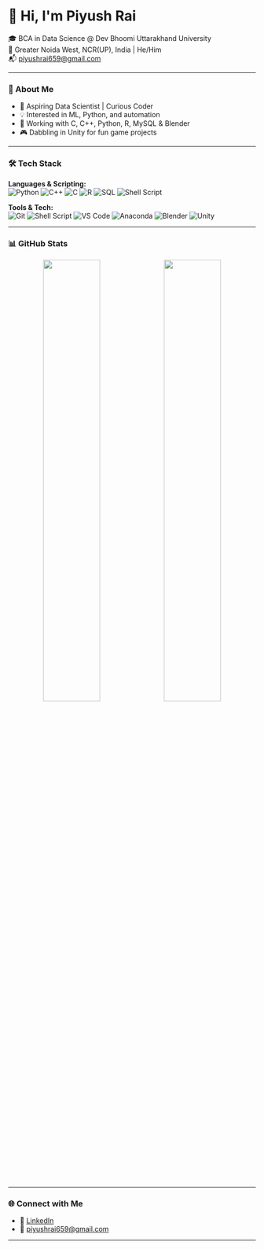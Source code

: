   # 👋 Hi, I'm Piyush Rai

🎓 BCA in Data Science @ Dev Bhoomi Uttarakhand University  
📍 Greater Noida West, NCR(UP), India | He/Him  
📬 piyushrai659@gmail.com  

---

### 🧠 About Me

- 🚀 Aspiring Data Scientist | Curious Coder  
- 💡 Interested in ML, Python, and automation  
- 🔧 Working with C, C++, Python, R, MySQL & Blender  
- 🎮 Dabbling in Unity for fun game projects

---

### 🛠️ Tech Stack

**Languages & Scripting:**  
![Python](https://img.shields.io/badge/Python-3776AB?style=flat&logo=python&logoColor=white)
![C++](https://img.shields.io/badge/C++-00599C?style=flat&logo=cplusplus&logoColor=white)
![C](https://img.shields.io/badge/C-00599C?style=flat&logo=c&logoColor=white)
![R](https://img.shields.io/badge/R-276DC3?style=flat&logo=r&logoColor=white)
![SQL](https://img.shields.io/badge/SQL-336791?style=flat&logo=mysql&logoColor=white)
![Shell Script](https://img.shields.io/badge/Shell-121011?style=flat&logo=gnu-bash&logoColor=white)

**Tools & Tech:**  
![Git](https://img.shields.io/badge/Git-F05032?style=flat&logo=git&logoColor=white)
![Shell Script](https://img.shields.io/badge/Shell-121011?style=flat&logo=gnu-bash&logoColor=white)
![VS Code](https://img.shields.io/badge/VS%20Code-007ACC?style=flat&logo=visualstudiocode&logoColor=white)
![Anaconda](https://img.shields.io/badge/Anaconda-42B029?style=flat&logo=anaconda&logoColor=white)
![Blender](https://img.shields.io/badge/Blender-F5792A?style=flat&logo=blender&logoColor=white)
![Unity](https://img.shields.io/badge/Unity-000000?style=flat&logo=unity&logoColor=white)

---

### 📊 GitHub Stats

<p align="center">
  <img src="https://github-readme-stats.vercel.app/api?username=piyushrai956&show_icons=true&theme=github_dark" width="48%" />
  <img src="https://github-readme-streak-stats.herokuapp.com/?user=piyushrai956&theme=github-dark-blue" width="48%" />
</p>

---

### 🌐 Connect with Me

- 🔗 [LinkedIn](https://www.linkedin.com/in/piyush-rai-b750ba329/)  
- 📧 piyushrai659@gmail.com  

---
